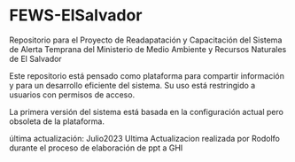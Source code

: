 ﻿# FEWS-ElSalvador

Repositorio para el Proyecto de Readapatación y Capacitación del Sistema de Alerta Temprana del Ministerio de Medio Ambiente y Recursos Naturales de El Salvador

Este repositorio está pensado como plataforma para compartir información y para un desarrollo eficiente del sistema. Su uso está restringido a usuarios con permisos de acceso. 

La primera versión del sistema está basada en la configuración actual pero obsoleta de la plataforma. 

última actualización: Julio2023
Ultima Actualizacion realizada por Rodolfo durante el proceso de elaboración de ppt a GHI
